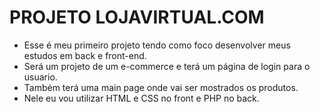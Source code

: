 # PROJETO LOJAVIRTUAL.COM

-  Esse é meu primeiro projeto tendo como foco desenvolver meus estudos em back e front-end.
-  Será um projeto de um e-commerce e terá um página de login para o usuario.
-  Também terá uma main page onde vai ser mostrados os produtos.
- Nele eu vou utilizar HTML e CSS no front e PHP no back.
